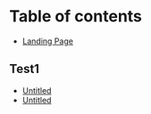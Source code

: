# Table of contents

* [Landing Page](README.md)

## Test1

* [Untitled](test1/untitled-1.md)
* [Untitled](test1/untitled.md)


